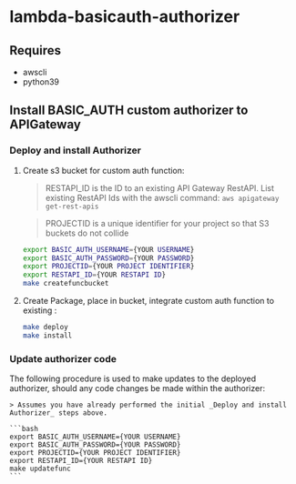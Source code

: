 # lambda-basicauth-authorizer

## Requires

- awscli
- python39


## Install BASIC_AUTH custom authorizer to APIGateway

### Deploy and install Authorizer

1. Create s3 bucket for custom auth function:

    > RESTAPI_ID is the ID to an existing API Gateway RestAPI.
    > List existing RestAPI Ids with the awscli command:
    > `aws apigateway get-rest-apis`

    > PROJECTID is a unique identifier for your project so that S3 buckets do not collide

    ```bash
    export BASIC_AUTH_USERNAME={YOUR USERNAME}
    export BASIC_AUTH_PASSWORD={YOUR PASSWORD}
    export PROJECTID={YOUR PROJECT IDENTIFIER}
    export RESTAPI_ID={YOUR RESTAPI ID}
    make createfuncbucket
    ```

2. Create Package, place in bucket, integrate custom auth function to existing :

    ```bash
    make deploy
    make install
    ```

### Update authorizer code

The following procedure is used to make updates to the deployed authorizer, should any code changes be made within the authorizer:

    > Assumes you have already performed the initial _Deploy and install Authorizer_ steps above.

    ```bash
    export BASIC_AUTH_USERNAME={YOUR USERNAME}
    export BASIC_AUTH_PASSWORD={YOUR PASSWORD}
    export PROJECTID={YOUR PROJECT IDENTIFIER}
    export RESTAPI_ID={YOUR RESTAPI ID}
    make updatefunc
    ```
